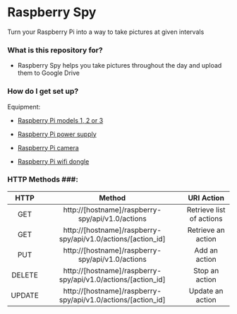# Raspberry Spy #

Turn your Raspberry Pi into a way to take pictures at given intervals

### What is this repository for? ###

* Raspberry Spy helps you take pictures throughout the day and upload them to Google Drive

### How do I get set up? ###
Equipment:

* [Raspberry Pi models 1, 2 or 3](https://www.raspberrypi.org/products/)

* [Raspberry Pi power supply](https://www.raspberrypi.org/products/universal-power-supply/)

* [Raspberry Pi camera](https://www.raspberrypi.org/products/camera-module/)

* [Raspberry Pi wifi dongle](http://www.amazon.com/Edimax-EW-7811Un-150Mbps-Raspberry-Supports/dp/B003MTTJOY/ref=sr_1_1?s=electronics&ie=UTF8&qid=1458780799&sr=1-1&keywords=raspberry+pi+wireless)


### HTTP Methods ###:

|HTTP   |Method                                                      |URI Action              |
|:-----:|:----------------------------------------------------------:|:----------------------:|
|GET    |http://[hostname]/raspberry-spy/api/v1.0/actions            |Retrieve list of actions|
|GET    |http://[hostname]/raspberry-spy/api/v1.0/actions/[action_id]|Retrieve an action      |
|PUT    |http://[hostname]/raspberry-spy/api/v1.0/actions            |Add an action           |
|DELETE |http://[hostname]/raspberry-spy/api/v1.0/actions/[action_id]|Stop an action          |
|UPDATE |http://[hostname]/raspberry-spy/api/v1.0/actions/[action_id]|Update an action        |
